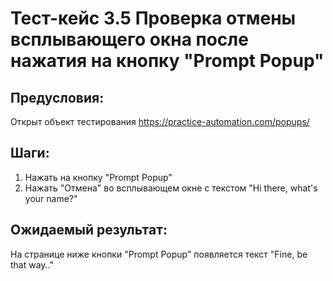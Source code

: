 # Тест-кейс 3.5 Проверка отмены всплывающего окна после нажатия на кнопку "Prompt Popup"

## Предусловия:
Открыт объект тестирования
https://practice-automation.com/popups/

## Шаги:
1. Нажать на кнопку "Prompt Popup"
2. Нажать "Отмена" во всплывающем окне с текстом "Hi there, what's your name?"

## Ожидаемый результат:
На странице ниже кнопки "Prompt Popup" появляется текст "Fine, be that way.."

